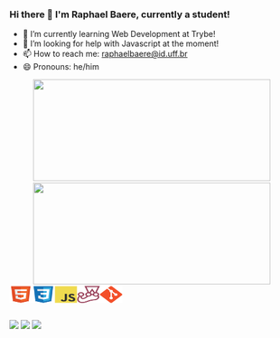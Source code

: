 ### Hi there 👋 I'm Raphael Baere, currently a student!

- 🌱 I’m currently learning Web Development at Trybe!
- 🤔 I’m looking for help with Javascript at the moment!
- 📫 How to reach me: raphaelbaere@id.uff.br
- 😄 Pronouns: he/him
<div align="center">
  <a href="https://github.com/raphaelbaere">
  <img margin-right="20px"width="420em" height="180em" src="https://github-readme-stats.vercel.app/api?username=raphaelbaere&show_icons=true&theme=graywhite&include_all_commits=true&count_private=true"/>
  <img width="420em" height="180em" src="https://github-readme-stats.vercel.app/api/top-langs/?username=raphaelbaere&layout=compact&langs_count=7&theme=graywhite"/>
</div>
<div style="display: flex"><br>
  <img alt="Raphael-HTML" height="30" width="40" src="https://raw.githubusercontent.com/devicons/devicon/master/icons/html5/html5-original.svg">
  <img alt="Raphael-CSS" height="30" width="40" src="https://raw.githubusercontent.com/devicons/devicon/master/icons/css3/css3-original.svg">
  <img alt="Raphael-JS" height="30" width="40" src="https://github.com/devicons/devicon/blob/master/icons/javascript/javascript-original.svg">
  <img alt="Raphael-Jest" height="30" width="40" src="https://github.com/devicons/devicon/blob/master/icons/jest/jest-plain.svg">
  <img alt="Raphael-GIT" height="30" width="40" src="https://github.com/devicons/devicon/blob/master/icons/git/git-original.svg">
</div>
  
  ##
 
<div> 
  <a href="https://instagram.com/raphaelbaere" target="_blank"><img src="https://img.shields.io/badge/-Instagram-%23E4405F?style=for-the-badge&logo=instagram&logoColor=white" target="_blank"></a>
  <a href = "mailto:raphaelbaere@id.uff.br"><img src="https://img.shields.io/badge/-Gmail-%23333?style=for-the-badge&logo=gmail&logoColor=white" target="_blank"></a>
    <a href="https://www.linkedin.com/in/raphael-baere" target="_blank"><img src="https://img.shields.io/badge/-LinkedIn-%230077B5?style=for-the-badge&logo=linkedin&logoColor=white" target="_blank"></a> 
  </div>
